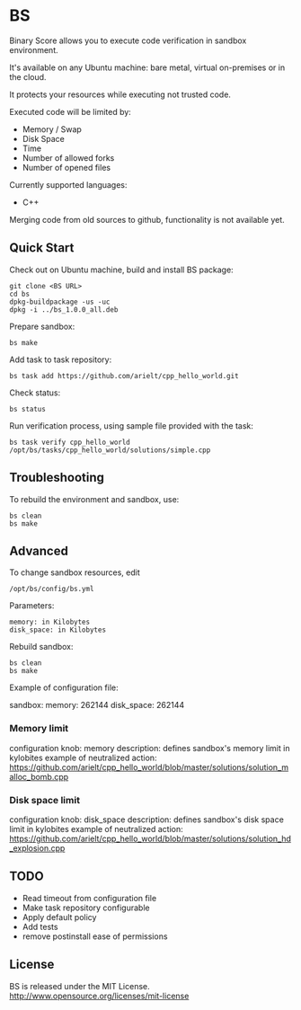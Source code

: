BS
==

Binary Score allows you to execute code verification in sandbox environment.

It's available on any Ubuntu machine: bare metal, virtual on-premises or in the cloud.

It protects your resources while executing not trusted code. 

Executed code will be limited by:

 * Memory / Swap
 * Disk Space
 * Time
 * Number of allowed forks
 * Number of opened files
 
Currently supported languages:

 * C++

Merging code from old sources to github, functionality is not available yet.

## Quick Start

Check out on Ubuntu machine, build and install BS package:

    git clone <BS URL>
    cd bs
    dpkg-buildpackage -us -uc
    dpkg -i ../bs_1.0.0_all.deb

Prepare sandbox:

    bs make
        
Add task to task repository:

    bs task add https://github.com/arielt/cpp_hello_world.git
    
Check status:

    bs status

Run verification process, using sample file provided with the task:

    bs task verify cpp_hello_world /opt/bs/tasks/cpp_hello_world/solutions/simple.cpp

## Troubleshooting

To rebuild the environment and sandbox, use:

    bs clean
    bs make

## Advanced

To change sandbox resources, edit

    /opt/bs/config/bs.yml

Parameters:

    memory: in Kilobytes
    disk_space: in Kilobytes

Rebuild sandbox:

    bs clean
    bs make

Example of configuration file:

sandbox:
  memory: 262144
  disk_space: 262144

### Memory limit

configuration knob: memory
description: defines sandbox's memory limit in kylobites
example of neutralized action: https://github.com/arielt/cpp_hello_world/blob/master/solutions/solution_malloc_bomb.cpp

### Disk space limit

configuration knob: disk_space
description: defines sandbox's disk space limit in kylobites
example of neutralized action: https://github.com/arielt/cpp_hello_world/blob/master/solutions/solution_hd_explosion.cpp


 


## TODO

* Read timeout from configuration file
* Make task repository configurable
* Apply default policy
* Add tests
* remove postinstall ease of permissions

## License

BS is released under the MIT License. http://www.opensource.org/licenses/mit-license

